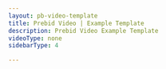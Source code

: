 ```yaml
---
layout: pb-video-template
title: Prebid Video | Example Template
description: Prebid Video Example Template
videoType: none
sidebarType: 4

---
```

